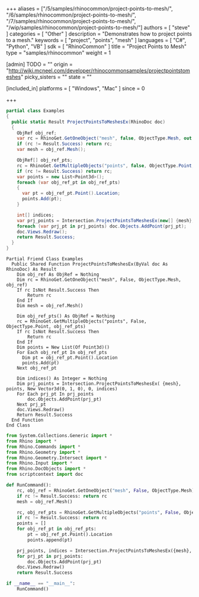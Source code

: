 +++
aliases = ["/5/samples/rhinocommon/project-points-to-mesh/", "/6/samples/rhinocommon/project-points-to-mesh/", "/7/samples/rhinocommon/project-points-to-mesh/", "/wip/samples/rhinocommon/project-points-to-mesh/"]
authors = [ "steve" ]
categories = [ "Other" ]
description = "Demonstrates how to project points to a mesh."
keywords = [ "project", "points", "mesh" ]
languages = [ "C#", "Python", "VB" ]
sdk = [ "RhinoCommon" ]
title = "Project Points to Mesh"
type = "samples/rhinocommon"
weight = 1

[admin]
TODO = ""
origin = "http://wiki.mcneel.com/developer/rhinocommonsamples/projectpointstomeshes"
picky_sisters = ""
state = ""

[included_in]
platforms = [ "Windows", "Mac" ]
since = 0

+++

<div class="codetab-content" id="cs">

```cs
partial class Examples
{
  public static Result ProjectPointsToMeshesEx(RhinoDoc doc)
  {
    ObjRef obj_ref;
    var rc = RhinoGet.GetOneObject("mesh", false, ObjectType.Mesh, out obj_ref);
    if (rc != Result.Success) return rc;
    var mesh = obj_ref.Mesh();

    ObjRef[] obj_ref_pts;
    rc = RhinoGet.GetMultipleObjects("points", false, ObjectType.Point, out obj_ref_pts);
    if (rc != Result.Success) return rc;
    var points = new List<Point3d>();
    foreach (var obj_ref_pt in obj_ref_pts)
    {
      var pt = obj_ref_pt.Point().Location;
      points.Add(pt);
    }

    int[] indices;
    var prj_points = Intersection.ProjectPointsToMeshesEx(new[] {mesh}, points, new Vector3d(0, 1, 0), 0, out indices);
    foreach (var prj_pt in prj_points) doc.Objects.AddPoint(prj_pt);
    doc.Views.Redraw();
    return Result.Success;
  }
}
```

</div>


<div class="codetab-content" id="vb">

```vbnet
Partial Friend Class Examples
  Public Shared Function ProjectPointsToMeshesEx(ByVal doc As RhinoDoc) As Result
	Dim obj_ref As ObjRef = Nothing
	Dim rc = RhinoGet.GetOneObject("mesh", False, ObjectType.Mesh, obj_ref)
	If rc IsNot Result.Success Then
		Return rc
	End If
	Dim mesh = obj_ref.Mesh()

	Dim obj_ref_pts() As ObjRef = Nothing
	rc = RhinoGet.GetMultipleObjects("points", False, ObjectType.Point, obj_ref_pts)
	If rc IsNot Result.Success Then
		Return rc
	End If
	Dim points = New List(Of Point3d)()
	For Each obj_ref_pt In obj_ref_pts
	  Dim pt = obj_ref_pt.Point().Location
	  points.Add(pt)
	Next obj_ref_pt

	Dim indices() As Integer = Nothing
	Dim prj_points = Intersection.ProjectPointsToMeshesEx( {mesh}, points, New Vector3d(0, 1, 0), 0, indices)
	For Each prj_pt In prj_points
		doc.Objects.AddPoint(prj_pt)
	Next prj_pt
	doc.Views.Redraw()
	Return Result.Success
  End Function
End Class
```

</div>


<div class="codetab-content" id="py">

```python
from System.Collections.Generic import *
from Rhino import *
from Rhino.Commands import *
from Rhino.Geometry import *
from Rhino.Geometry.Intersect import *
from Rhino.Input import *
from Rhino.DocObjects import *
from scriptcontext import doc

def RunCommand():
    rc, obj_ref = RhinoGet.GetOneObject("mesh", False, ObjectType.Mesh)
    if rc != Result.Success: return rc
    mesh = obj_ref.Mesh()

    rc, obj_ref_pts = RhinoGet.GetMultipleObjects("points", False, ObjectType.Point)
    if rc != Result.Success: return rc
    points = []
    for obj_ref_pt in obj_ref_pts:
        pt = obj_ref_pt.Point().Location
        points.append(pt)

    prj_points, indices = Intersection.ProjectPointsToMeshesEx({mesh}, points, Vector3d(0, 1, 0), 0)
    for prj_pt in prj_points:
        doc.Objects.AddPoint(prj_pt)
    doc.Views.Redraw()
    return Result.Success

if __name__ == "__main__":
    RunCommand()
```

</div>
